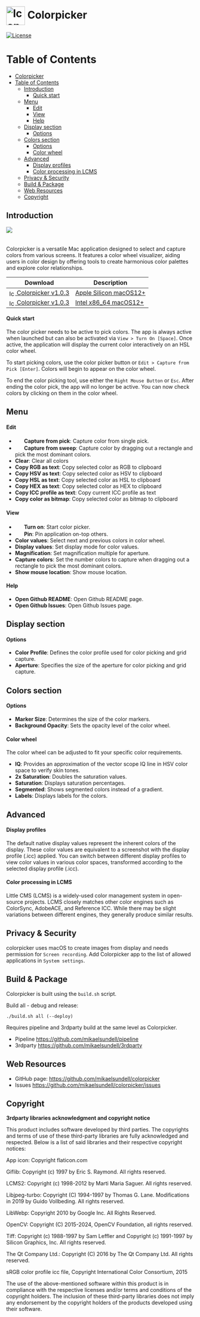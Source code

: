 # <img src="resources/AppIcon.png" valign="middle" alt="Icon" width="50" height="50"> Colorpicker #

[![License](https://img.shields.io/badge/license-BSD%203--Clause-blue.svg?style=flat-square)](https://github.com/mikaelsundell/icloud-snapshot/blob/master/license.md)

Table of Contents
=================

- [ Colorpicker](#-colorpicker)
- [Table of Contents](#table-of-contents)
  - [Introduction](#introduction)
      - [Quick start](#quick-start)
  - [Menu](#menu)
      - [Edit](#edit)
      - [View](#view)
      - [Help](#help)
  - [Display section](#display-section)
      - [Options](#options)
  - [Colors section](#colors-section)
      - [Options](#options-1)
      - [Color wheel](#color-wheel)
  - [Advanced](#advanced)
      - [Display profiles](#display-profiles)
      - [Color processing in LCMS](#color-processing-in-lcms)
  - [Privacy \& Security](#privacy--security)
  - [Build \& Package](#build--package)
  - [Web Resources](#web-resources)
  - [Copyright](#copyright)

Introduction
------------

<img src="resources/Colorpicker.png" style="padding-bottom: 20px;" />

Colorpicker is a versatile Mac application designed to select and capture colors from various screens. It features a color wheel visualizer, aiding users in color design by offering tools to create harmonious color palettes and explore color relationships.

|  Download        | Description |
| ----------------| ----------- |
|  [<img src="resources/Download.png" valign="middle" alt="Icon" width="16" height="16"> Colorpicker v1.0.3](https://github.com/mikaelsundell/colorpicker/releases/download/release-v1.0.3/Colorpicker_macOS12_arm64_release.dmg) | [Apple Silicon macOS12+](https://github.com/mikaelsundell/colorpicker/releases/download/release-v1.0.3/Colorpicker_macOS12_arm64_release.dmg)
|  [<img src="resources/Download.png" valign="middle" alt="Icon" width="16" height="16"> Colorpicker v1.0.3](https://github.com/mikaelsundell/colorpicker/releases/download/release-v1.0.3/Colorpicker_macOS12_x86_64_release.dmg) | [Intel x86_64 macOS12+](https://github.com/mikaelsundell/colorpicker/releases/download/release-v1.0.3/Colorpicker_macOS12_x86_64_release.dmg)

#### Quick start

The color picker needs to be active to pick colors. The app is always active when launched but can also be activated via `View > Turn On [Space]`. Once active, the application will display the current color interactively on an HSL color wheel. 

To start picking colors, use the color picker button or `Edit > Capture from Pick [Enter]`. Colors will begin to appear on the color wheel. 

To end the color picking tool, use either the `Right Mouse Button` or `Esc`. After ending the color pick, the app will no longer be active. You can now check colors by clicking on them in the color wheel.


Menu
-------------

#### Edit

- <img src="resources/Picker.png" width="16" valign="center" style="padding-right: 4px;" /> **Capture from pick**: Capture color from single pick.
- <img src="resources/Drag.png" width="16" valign="center" style="padding-right: 4px;" /> **Capture from sweep**: Capture color by dragging out a rectangle and pick the most dominant colors.
- **Clear**: Clear all colors
- **Copy RGB as text**: Copy selected color as RGB to clipboard
- **Copy HSV as text**: Copy selected color as HSV to clipboard
- **Copy HSL as text**: Copy selected color as HSL to clipboard
- **Copy HEX as text**: Copy selected color as HEX to clipboard
- **Copy ICC profile as text**: Copy current ICC profile as text
- **Copy color as bitmap**: Copy selected color as bitmap to clipboard

#### View

- <img src="resources/Turnon.png" width="16" valign="center" style="padding-right: 4px;" /> **Turn on**: Start color picker.
- <img src="resources/Pin.png" width="16" valign="center" style="padding-right: 4px;" /> **Pin**: Pin application on-top others.
- **Color values**: Select next and previous colors in color wheel.
- **Display values**: Set display mode for color values.
- **Magnification**: Set magnification multiple for aperture.
- **Capture colors**: Set the number colors to capture when dragging out a rectangle to pick the most dominant colors.
- **Show mouse location**: Show mouse location.
  
#### Help

- **Open Github README**: Open Github README page.
- **Open Github Issues**: Open Github Issues page.

Display section
-------------

#### Options

- **Color Profile**: Defines the color profile used for color picking and grid capture.
- **Aperture**: Specifies the size of the aperture for color picking and grid capture.

Colors section
-------------

#### Options

- **Marker Size**: Determines the size of the color markers.
- **Background Opacity**: Sets the opacity level of the color wheel.

#### Color wheel

The color wheel can be adjusted to fit your specific color requirements.

- **IQ**: Provides an approximation of the vector scope IQ line in HSV color space to verify skin tones.
- **2x Saturation**: Doubles the saturation values.
- **Saturation**: Displays saturation percentages.
- **Segmented**: Shows segmented colors instead of a gradient.
- **Labels**: Displays labels for the colors.

Advanced
-------------
#### Display profiles

The default native display values represent the inherent colors of the display. These color values are equivalent to a screenshot with the display profile (.icc) applied. You can switch between different display profiles to view color values in various color spaces, transformed according to the selected display profile (.icc).

#### Color processing in LCMS

Little CMS (LCMS) is a widely-used color management system in open-source projects. LCMS closely matches other color engines such as ColorSync, AdobeACE, and Reference ICC. While there may be slight variations between different engines, they generally produce similar results.

Privacy & Security
------------------

colorpicker uses macOS to create images from display and needs permission for `Screen recording`. Add Colorpicker app to the list of allowed applications in `System settings`.

Build & Package
------------------
Colorpicker is built using the ```build.sh``` script.

Build all - debug and release:
```shell
./build.sh all (--deploy)
```

Requires pipeline and 3rdparty build at the same level as Colorpicker.

* Pipeline            https://github.com/mikaelsundell/pipeline
* 3rdparty            https://github.com/mikaelsundell/3rdparty

Web Resources
-------------

* GitHub page:        https://github.com/mikaelsundell/colorpicker
* Issues              https://github.com/mikaelsundell/colorpicker/issues

Copyright
---------

**3rdparty libraries acknowledgment and copyright notice**

This product includes software developed by third parties. The copyrights and terms of use of these third-party libraries are fully acknowledged and respected. Below is a list of said libraries and their respective copyright notices:

App icon: Copyright flaticon.com

Giflib: Copyright (c) 1997 by Eric S. Raymond. All rights reserved.

LCMS2: Copyright (c) 1998-2012 by Marti Maria Saguer. All rights reserved.

Libjpeg-turbo: Copyright (C) 1994-1997 by Thomas G. Lane. Modifications in 2019 by Guido Vollbeding. All rights reserved.

LibWebp: Copyright 2010 by Google Inc. All Rights Reserved.

OpenCV: Copyright (C) 2015-2024, OpenCV Foundation, all rights reserved.

Tiff: Copyright (c) 1988-1997 by Sam Leffler and Copyright (c) 1991-1997 by Silicon Graphics, Inc. All rights reserved.

The Qt Company Ltd.: Copyright (C) 2016 by The Qt Company Ltd. All rights reserved.

sRGB color profile icc file, Copyright International Color Consortium, 2015

The use of the above-mentioned software within this product is in compliance with the respective licenses and/or terms and conditions of the copyright holders. The inclusion of these third-party libraries does not imply any endorsement by the copyright holders of the products developed using their software.
